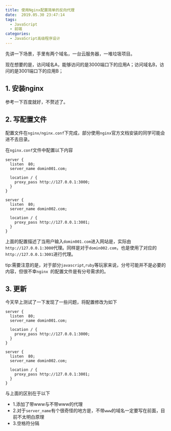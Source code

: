 ```yaml
---
title: 使用Nginx配置简单的反向代理
date:  2019.05.30 23:47:14
tags:
  - JavaScript
  - 前端
categories:
  - JavaScript高级程序设计
---
```

先讲一下场景，手里有两个域名，一台云服务器，一堆垃圾项目。

现在想要的是，访问域名A，能够访问的是3000端口下的应用A；访问域名B，访问的是3001端口下的应用B；

## 1. 安装nginx
参考一下百度就好，不赘述了。

## 2. 写配置文件
配置文件在`nginx/nginx.conf`下完成，部分使用`nginx`官方文档安装的同学可能会进不去目录。

在`nginx.conf`文件中配置以下内容
~~~nginx
server {
  listen  80;
  server_name domin001.com;

  location / {
    proxy_pass http://127.0.0.1:3000;
  }
}

server {
  listen  80;
  server_name domin002.com;

  location / {
    proxy_pass http://127.0.0.1:3001;
  }
}
~~~
上面的配置描述了当用户输入`domin001.com`进入网站是，实际由`http://127.0.0.1:3000`代理。同样是对于`domin002.com`，也是使用了对应的`http://127.0.0.1:3001`进行代理。

tip:需要注意的是，对于部分`javascript`,`ruby`等玩家来说，分号可能并不是必要的内容，但很不幸`nginx `的配置文件是有分号需求的。


## 3. 更新
今天早上测试了一下发现了一些问题，将配置修改为如下
~~~nginx
server {
  listen  80;
  server_name domin001.com;

  location / {
    proxy_pass http://127.0.0.1:3000;
  }
}

server {
  listen  80;
  server_name domin002.com;

  location / {
    proxy_pass http://127.0.0.1:3001;
  }
}
~~~

与上面的区别在于以下
- 1.添加了带www与不带www的代理
- 2.对于`server_name`有个很奇怪的地方是，不带`www`的域名一定要写在前面，目前不太明白原理
- 3.空格符分隔
